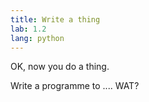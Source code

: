 ```yaml
---
title: Write a thing
lab: 1.2
lang: python
---
```

OK, now you do a thing.

Write a programme to .... WAT?
